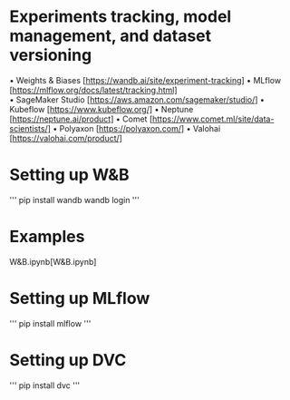 # Experiments tracking, model management, and dataset versioning

•	Weights & Biases [https://wandb.ai/site/experiment-tracking]
•	MLflow [https://mlflow.org/docs/latest/tracking.html]                                                       
•	SageMaker Studio [https://aws.amazon.com/sagemaker/studio/]
•	Kubeflow [https://www.kubeflow.org/]
•	Neptune [https://neptune.ai/product]
•	Comet [https://www.comet.ml/site/data-scientists/]
•	Polyaxon [https://polyaxon.com/]
•	Valohai [https://valohai.com/product/]

# Setting up W&B
'''
pip install wandb
wandb login
'''

# Examples 
W&B.ipynb[W&B.ipynb]

# Setting up MLflow
'''
pip install mlflow
'''

# Setting up DVC
'''
pip install dvc
'''

